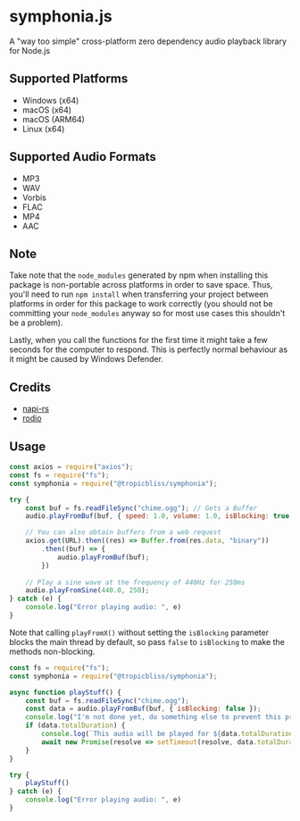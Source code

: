 # symphonia.js

A "way too simple" cross-platform zero dependency audio playback library for Node.js

## Supported Platforms

- Windows (x64)
- macOS (x64)
- macOS (ARM64)
- Linux (x64)

## Supported Audio Formats

- MP3
- WAV
- Vorbis
- FLAC
- MP4
- AAC

## Note

Take note that the `node_modules` generated by npm when installing this package is non-portable across platforms in order to save space. Thus, you'll need to run `npm install` when transferring your project between platforms in order for this package to work correctly (you should not be committing your `node_modules` anyway so for most use cases this shouldn't be a problem).

Lastly, when you call the functions for the first time it might take a few seconds for the computer to respond. This is perfectly normal behaviour as it might be caused by Windows Defender.

## Credits

- [napi-rs](https://github.com/napi-rs/napi-rs)
- [rodio](https://github.com/RustAudio/rodio)

## Usage

```js
const axios = require("axios");
const fs = require("fs");
const symphonia = require("@tropicbliss/symphonia");

try {
    const buf = fs.readFileSync("chime.ogg"); // Gets a Buffer
    audio.playFromBuf(buf, { speed: 1.0, volume: 1.0, isBlocking: true }); // The option object is optional. The speed and volume is both set to 1.0 and `isBlocking` is set to `true` by default.

    // You can also obtain buffers from a web request
    axios.get(URL).then((res) => Buffer.from(res.data, "binary"))
        .then((buf) => {
            audio.playFromBuf(buf);
        })
    
    // Play a sine wave at the frequency of 440Hz for 250ms
    audio.playFromSine(440.0, 250);
} catch (e) {
    console.log("Error playing audio: ", e)
}
```

Note that calling `playFromX()` without setting the `isBlocking` parameter blocks the main thread by default, so pass `false` to `isBlocking` to make the methods non-blocking.

```js
const fs = require("fs");
const symphonia = require("@tropicbliss/symphonia");

async function playStuff() {
    const buf = fs.readFileSync("chime.ogg");
    const data = audio.playFromBuf(buf, { isBlocking: false });
    console.log("I'm not done yet, do something else to prevent this program from exiting!");
    if (data.totalDuration) {
        console.log(`This audio will be played for ${data.totalDuration} seconds.`);
        await new Promise(resolve => setTimeout(resolve, data.totalDuration * 1000));
    }
}

try {
    playStuff()
} catch (e) {
    console.log("Error playing audio: ", e)
}
```
